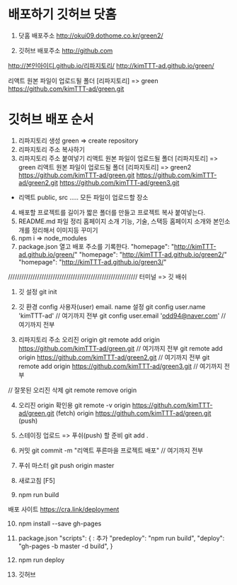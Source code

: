 # 배포하기 깃허브 닷홈
1. 닷홈 배포주소
http://okui09.dothome.co.kr/green2/

2. 깃허브 배포주소
http://github.com

http://본인아이디.github.io/리파지토리/
http://kimTTT-ad.github.io/green/

리액트 원본 파일이 업로드될 폴더 [리파지토리] => green
https://github.com/kimTTT-ad/green.git


# 깃허브 배포 순서
1. 리파지토리 생성 green => create repository
2. 리파지토리 주소 복사하기
3. 리파지토리 주소 붙여넣기
리액트 원본 파일이 업로드될 폴더 [리파지토리] => green
리액트 원본 파일이 업로드될 폴더 [리파지토리] => green2
  https://github.com/kimTTT-ad/green.git
  https://github.com/kimTTT-ad/green2.git
  https://github.com/kimTTT-ad/green3.git
  - 리액트 public, src ..... 모든 파일이 업로드할 장소

4. 배포할 프로젝트를 길이가 짧은 폴더를 만들고 프로젝트 복사 붙여넣는다.
5. README.md 파일 정리 홈페이지 소개 기능, 기술, 스택등 홈페이지 소개와 본인소개를 정리해서 이미지등 꾸미기
6. npm i => node_modules
7. package.json 열고 배포 주소를 기록한다.
  "homepage": "http://kimTTT-ad.github.io/green/"
  "homepage": "http://kimTTT-ad.github.io/green2/"
  "homepage": "http://kimTTT-ad.github.io/green3/"

//////////////////////////////////////////////////////////
터미널 => 깃 배쉬
1. 깃 설정
  git init

2. 깃 환경 config 사용자(user) email. name 설정
  git config user.name 'kimTTT-ad'  // 여기까지 전부
  git config user.email 'odd94@naver.com' // 여기까지 전부

3. 리파지토리 주소 오리진 origin
  git remote add origin https://github.com/kimTTT-ad/green.git  // 여기까지 전부
  git remote add origin https://github.com/kimTTT-ad/green2.git  // 여기까지 전부
  git remote add origin https://github.com/kimTTT-ad/green3.git  // 여기까지 전부

  // 잘못된 오리진 삭제
  git remote remove origin

4. 오리진 origin  확인용
    git remote -v
    origin  https://githuh.com/kimTTT-ad/green.git (fetch)
    origin  https://githuh.com/kimTTT-ad/green.git (push)

5. 스테이징 업로드 => 푸쉬(push) 할 준비
   git add .

6. 커밋
   git commit -m "리액트 푸른마을 프로젝트 배포"  // 여기까지 전부

7. 푸쉬 마스터
   git push origin master

8. 새로고침 [F5]

9. npm run build

  배포 사이트
  https://cra.link/deployment

10. npm install --save gh-pages

11. package.json
  "scripts": {
    :
    추가
    "predeploy": "npm run build",
    "deploy": "gh-pages -b master -d build",
  }

12. npm run deploy

13. 깃허브